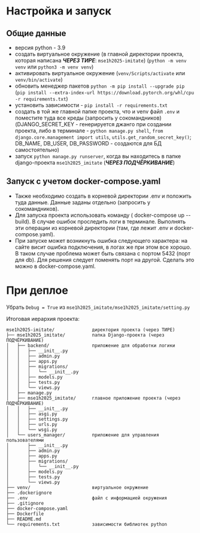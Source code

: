 # Настройка и запуск

## Общие данные
- версия python - 3.9
- создать виртуальное окружение (в главной директории проекта, которая написана ***ЧЕРЕЗ ТИРЕ***: `mse1h2025-imitate`) (`python -m venv venv` или `python3 -m venv venv`)
- активировать виртуальное окружение (`venv/Scripts/activate` или `venv/bin/activate`)
- обновить менеджер пакетов `python -m pip install --upgrade pip` (`pip install --extra-index-url https://download.pytorch.org/whl/cpu -r requirements.txt`)
- установить зависимости - `pip install -r requirements.txt`
- создать в той же главной папке проекта, что и venv файл `.env` и поместите туда все креды (запросить у сокомандников) (DJANGO_SECRET_KEY - генерируется джанго при создании проекта, либо в терминале - `python manage.py shell`, `from django.core.management import utils`, `utils.get_random_secret_key()`; DB_NAME, DB_USER, DB_PASSWORD - создаются для БД самостоятельно)
- запуск `python manage.py runserver`, когда вы находитесь в папке django-проекта `mse1h2025_imitate` (***ЧЕРЕЗ ПОДЧЁРКИВАНИЕ***)

## Запуск с учетом docker-compose.yaml
- Также необходимо создать в корневой директории .env и положить туда данные. Данные заданы отдельно (запросить у сокомандников).
- Для запуска проекта использовать команду ( docker-compose up --build). В случае ошибок проследить логи в терминале. Выполнять эти операции из корневой директории (там, где лежит .env и docker-compose.yaml).
- При запуске может возникнуть ошибка следующего характера: на сайте висит ошибка подключения, в логах же при этом все хорошо. В таком случае проблема может быть связана с портом 5432 (порт для db). Для решения следует поменять порт на другой. Сделать это можно в docker-compose.yaml.

# При деплое  
Убрать `Debug = True` из `mse1h2025_imitate/mse1h2025_imitate/setting.py`



Итоговая иерархия проекта:

```
mse1h2025-imitate/              директория проекта (через ТИРЕ)
├── mse1h2025_imitate/          папка Django-проекта (через ПОДЧЁРКИВАНИЕ)
│   ├── backend/                приложение для обработки логики
│   │   ├── __init__.py
│   │   ├── admin.py
│   │   ├── apps.py
│   │   ├── migrations/
│   │   │   └── __init__.py
│   │   ├── models.py
│   │   ├── tests.py
│   │   └── views.py
│   ├── manage.py
│   ├── mse1h2025_imitate/      главное приложение проекта (через ПОДЧЁРКИВАНИЕ)
│   │   ├── __init__.py
│   │   ├── asgi.py
│   │   ├── settings.py
│   │   ├── urls.py
│   │   └── wsgi.py
│   └── users_manager/          приложение для управления пользователями
│       ├── __init__.py
│       ├── admin.py
│       ├── apps.py
│       ├── migrations/
│       │   └── __init__.py
│       ├── models.py
│       ├── tests.py
│       └── views.py
├── venv/                       виртуальное окружение
├── .dockerignore
├── .env                        файл с информацией окружения
├── .gitignore
├── docker-compose.yaml
├── Dockerfile
├── README.md
└── requirements.txt            зависимости библиотек python
```
